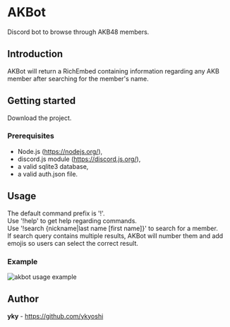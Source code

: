 # AKBot
Discord bot to browse through AKB48 members.

## Introduction
AKBot will return a RichEmbed containing information regarding any AKB member after searching for the member's name.

## Getting started
Download the project.
### Prerequisites
- Node.js (https://nodejs.org/),
- discord.js module (https://discord.js.org/),
- a valid sqlite3 database,
- a valid auth.json file.

## Usage
The default command prefix is '!'.  
Use '!help' to get help regarding commands.  
Use '!search {nickname|last name [first name]}' to search for a member.  
If search query contains multiple results, AKBot will number them and add emojis so users can select the correct result.
### Example
![akbot usage example](https://user-images.githubusercontent.com/22215889/116897525-a10a8f00-ac35-11eb-8be4-9cb63fc3e7da.gif)

## Author
**yky** - https://github.com/ykyoshi

